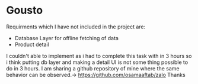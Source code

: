 # Gousto

Requirments which I have not included in the project are:

* Database Layer for offline fetching of data
* Product detail


I couldn't able to implement as i had to complete this task with in 3 hours so i think putting db layer and making a detail UI is not some thing possible to do in 3 hours.
I am sharing a github repository of mine where the same behavior can be observed.-> https://github.com/osamaaftab/zalo
Thanks




